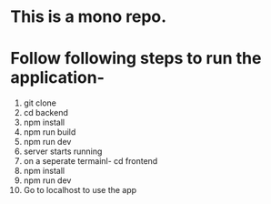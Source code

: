 # This is a mono repo.

# Follow following steps to run the application-

1. git clone
2. cd backend
3. npm install
4. npm run build
5. npm run dev
6. server starts running
7. on a seperate termainl- cd frontend
8. npm install
9. npm run dev
10. Go to localhost to use the app
